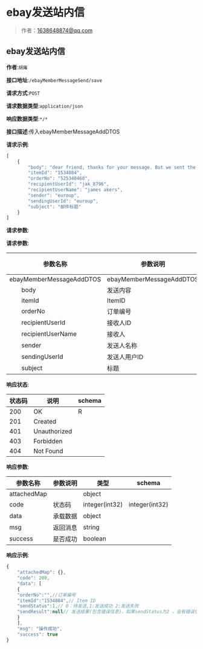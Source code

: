 # ebay发送站内信

> 作者：1638648874@qq.com

## ebay发送站内信

**作者**:`胡雍`

**接口地址**:`/ebayMemberMessageSend/save`


**请求方式**:`POST`


**请求数据类型**:`application/json`


**响应数据类型**:`*/*`


**接口描述**:传入ebayMemberMessageAddDTOS


**请求示例**:


```javascript
[
	{
		"body": "dear friend, thanks for your message. But we sent the item color by random. could you pls check again our item page. we wrote, We don´t offer color choose, all items will send by random,there are many patterns. we sent the item by random. since we send item by batch, our warehouse staff don´t really have the time to separate orders by color.hope you could understand!thanks!",
		"itemId": "1534884",
		"orderNo": "525340468",
		"recipientUserId": "jak_8796",
		"recipientUserName": "james akers",
		"sender": "euroup",
		"sendingUserId": "euroup",
		"subject": "邮件标题"
	}
]
```


**请求参数**:


**请求参数**:


| 参数名称 | 参数说明 | in    | 是否必须 | 数据类型 | schema |
| -------- | -------- | ----- | -------- | -------- | ------ |
|ebayMemberMessageAddDTOS|ebayMemberMessageAddDTOS|body|true|array|EbayMemberMessageAddDTO|
|&emsp;&emsp;body|发送内容||true|string||
|&emsp;&emsp;itemId|ItemID||true|string||
|&emsp;&emsp;orderNo|订单编号||true|string||
|&emsp;&emsp;recipientUserId|接收人ID||true|string||
|&emsp;&emsp;recipientUserName|接收人||true|string||
|&emsp;&emsp;sender|发送人名称||true|string||
|&emsp;&emsp;sendingUserId|发送人用户ID||true|string||
|&emsp;&emsp;subject|标题||fasle|string|||


**响应状态**:


| 状态码 | 说明 | schema |
| -------- | -------- | ----- | 
|200|OK|R|
|201|Created||
|401|Unauthorized||
|403|Forbidden||
|404|Not Found|||


**响应参数**:


| 参数名称 | 参数说明 | 类型 | schema |
| -------- | -------- | ----- |----- | 
|attachedMap||object||
|code|状态码|integer(int32)|integer(int32)|
|data|承载数据|object||
|msg|返回消息|string||
|success|是否成功|boolean|||


**响应示例**:
```javascript
{
	"attachedMap": {},
	"code": 200,
	"data": [
	{
	"orderNo":"",//订单编号
	"itemId":"1534884",// Item ID
	"sendStatus":1,// 0：待发送,1:发送成功 2:发送失败
	"sendResult":null// 发送结果(包含错误信息)，如果sendStatus为2 ，会有错误信息
	}
	],
	"msg": "操作成功",
	"success": true
}
```